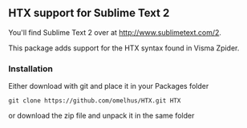## HTX support for Sublime Text 2
You'll find Sublime Text 2 over at http://www.sublimetext.com/2.

This package adds support for the HTX syntax found in Visma Zpider.

### Installation
Either download with git and place it in your Packages folder

`git clone https://github.com/omelhus/HTX.git HTX`

or download the zip file and unpack it in the same folder